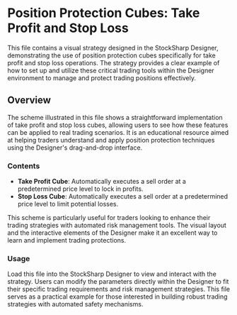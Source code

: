 # Position Protection Cubes: Take Profit and Stop Loss

This file contains a visual strategy designed in the StockSharp Designer, demonstrating the use of position protection cubes specifically for take profit and stop loss operations. The strategy provides a clear example of how to set up and utilize these critical trading tools within the Designer environment to manage and protect trading positions effectively.

## Overview

The scheme illustrated in this file shows a straightforward implementation of take profit and stop loss cubes, allowing users to see how these features can be applied to real trading scenarios. It is an educational resource aimed at helping traders understand and apply position protection techniques using the Designer's drag-and-drop interface.

### Contents

- **Take Profit Cube**: Automatically executes a sell order at a predetermined price level to lock in profits.
- **Stop Loss Cube**: Automatically executes a sell order at a predetermined price level to limit potential losses.

This scheme is particularly useful for traders looking to enhance their trading strategies with automated risk management tools. The visual layout and the interactive elements of the Designer make it an excellent way to learn and implement trading protections.

### Usage

Load this file into the StockSharp Designer to view and interact with the strategy. Users can modify the parameters directly within the Designer to fit their specific trading requirements and risk management strategies. This file serves as a practical example for those interested in building robust trading strategies with automated safety mechanisms.
